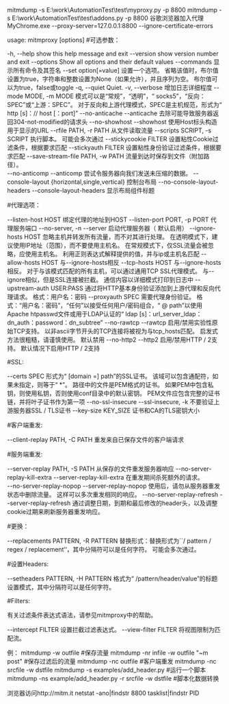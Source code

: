 mitmdump -s E:\work\AutomationTest\test\myproxy.py -p 8800
mitmdump -s E:\work\AutomationTest\test\addons.py -p 8800
谷歌浏览器加入代理
MyChrome.exe --proxy-server=127.0.0.1:8800 --ignore-certificate-errors


usage: mitmproxy [options]
#可选参数：

 -h, --help      show this help message and exit
 --version       show version number and exit
 --options       Show all options and their default values
 --commands      显示所有命令及其签名
 --set option[=value]	设置一个选项。 省略该值时，布尔值设置为true，字符串和整数设置为None（如果允许），并且序列为空。 布尔值可以为true，false或toggle
 -q, --quiet      Quiet.
 -v, --verbose     增加日志详细程度
 --mode MODE, -m MODE 	模式可以是“常规”，“透明”，“ socks5”，“反向：SPEC”或“上游：SPEC”。 对于反向和上游代理模式，SPEC是主机规范，形式为“ http [s]：// host [：port]”
 --no-anticache
 --anticache     去除可能导致服务器返回304-not-modified的请求头
 --no-showhost
 --showhost      使用Host标头构造用于显示的URL
 --rfile PATH, -r PATH		从文件读取流量
 --scripts SCRIPT, -s SCRIPT	执行脚本。 可能会多次通过
 --stickycookie FILTER		设置粘性Cookie过滤条件，根据要求匹配
 --stickyauth FILTER  设置粘性身份验证过滤条件，根据要求匹配
 --save-stream-file PATH, -w PATH	流量到达时保存到文件（附加路径）。      
 --no-anticomp
 --anticomp      尝试令服务器向我们发送未压缩的数据。
 --console-layout {horizontal,single,vertical}		控制台布局
 --no-console-layout-headers
 --console-layout-headers		显示布局组件标题

#代理选项：

 --listen-host HOST  	绑定代理的地址到HOST
 --listen-port PORT, -p PORT	代理服务端口
 --no-server, -n
 --server      启动代理服务器（ 默认启用）
 --ignore-hosts HOST		忽略主机并转发所有流量，而不对其进行处理。 在透明模式下，建议使用IP地址（范围），而不要使用主机名。 在常规模式下，仅SSL流量会被忽略，应使用主机名。 利用正则表达式解释提供的值，并与ip或主机名匹配
 --allow-hosts HOST 与--ignore-hosts相反
 --tcp-hosts HOST   与--ignore-hosts相反。 对于与该模式匹配的所有主机，可以通过通用TCP SSL代理模式。 与--ignore相似，但是SSL连接被拦截。 通信内容以详细模式打印到日志中
 --upstream-auth USER:PASS	通过将HTTP基本身份验证添加到上游代理和反向代理请求。 格式：用户名：密码
 --proxyauth SPEC	需要代理身份验证。 格式：“用户名：密码”，“任何”以接受任何用户/密码组合，“ @ path”以使用Apache htpasswd文件或用于LDAP认证的“ ldap [s]：url_server_ldap：dn_auth：password：dn_subtree”
 --no-rawtcp
 --rawtcp       启用/禁用实验性原始TCP支持。 以非ascii字节开头的TCP连接将被视为与tcp_hosts匹配。 启发式方法很粗糙，请谨慎使用。 默认禁用
 --no-http2
 --http2        启用/禁用HTTP / 2支持。 默认情况下启用HTTP / 2支持

#SSL:

 --certs SPEC     形式为“ [domain =] path”的SSL证书。 该域可以包含通配符，如果未指定，则等于“ *”。 路径中的文件是PEM格式的证书。 如果PEM中包含私钥，则使用私钥，否则使用conf目录中的默认密钥。 PEM文件应包含完整的证书链，并将叶子证书作为第一项
 --no-ssl-insecure
 --ssl-insecure, -k  不要验证上游服务器SSL / TLS证书
 --key-size KEY_SIZE  证书和CA的TLS密钥大小

#客户端重发:

 --client-replay PATH, -C PATH		重发来自已保存文件的客户端请求

#服务端重发:

 --server-replay PATH, -S PATH		从保存的文件重发服务器响应
 --no-server-replay-kill-extra
 --server-replay-kill-extra		在重发期间杀死额外的请求。  
 --no-server-replay-nopop
 --server-replay-nopop		使用后，请勿从服务器重发状态中删除流量。 这样可以多次重发相同的响应。 
 --no-server-replay-refresh
 --server-replay-refresh		通过调整日期，到期和最后修改的header头，以及调整cookie过期来刷新服务器重发响应。   

#更换：

 --replacements PATTERN, -R PATTERN		替换形式：替换形式为``/ pattern / regex / replacement‘‘，其中分隔符可以是任何字符。 可能会多次通过。

#设置Headers:

 --setheaders PATTERN, -H PATTERN		格式为“ /pattern/header/value”的标题设置模式，其中分隔符可以是任何字符。

#Filters:

有关过滤条件表达式语法，请参见mitmproxy中的帮助。

 --intercept FILTER  设置拦截过滤表达式。
 --view-filter FILTER 将视图限制为匹配流。
 
 例：
 mitmdump -w outfile		#保存流量
 mitmdump -nr infile -w outfile "~m post"	#保存过滤后的流量
 mitmdump -nc outfile		#客户端重发
 mitmdump -nc srcfile -w dstfile
 mitmdump -s examples/add_header.py		#运行一个脚本
 mitmdump -ns example/add_header.py -r srcfile -w dstfile		#脚本化数据转换
 
 浏览器访问http://mitm.it
 netstat -ano|findstr 8800
 tasklist|findstr PID